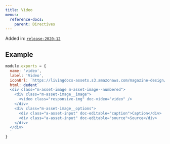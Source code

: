 ```yaml
---
title: Video
menus:
  reference-docs:
    parent: Directives
---
```

Added in: [`release-2020-12`](https://github.com/livingdocsIO/livingdocs-release-notes/blob/master/releases/release-2020-12.md)

## Example

```js
module.exports = {
  name: 'video',
  label: 'Video',
  iconUrl: `https://livingdocs-assets.s3.amazonaws.com/magazine-design/assets/images/icons-components/icon_image.svg`,
  html: dedent`
  <div class="m-asset-image m-asset-image--numbered">
    <div class="m-asset-image__image">
      <video class="responsive-img" doc-video="video" />
    </div>
    <div class="m-asset-image__options">
      <div class="a-asset-input" doc-editable="caption">Caption</div>
      <div class="a-asset-input" doc-editable="source">Source</div>
    </div>
  </div>
  `
}
```
